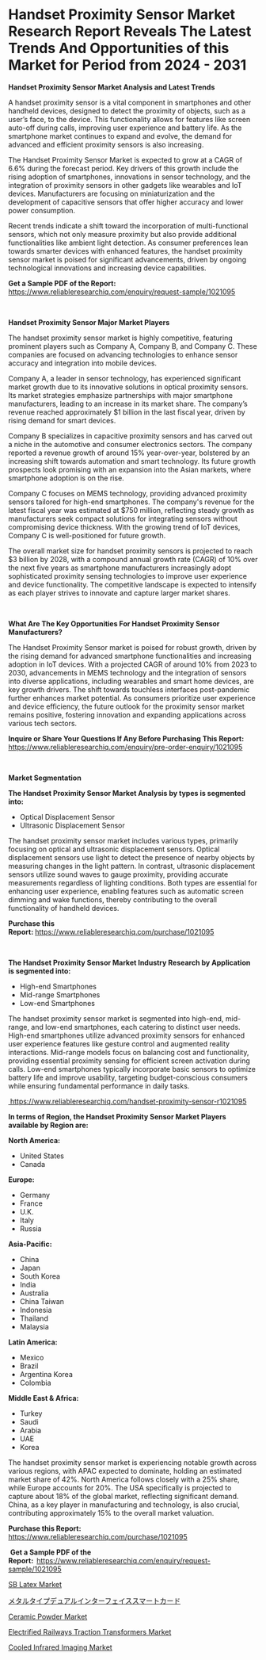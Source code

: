 <p><h1>Handset Proximity Sensor Market Research Report Reveals The Latest Trends And Opportunities of this Market for Period from 2024 - 2031</h1></p><p><strong>Handset Proximity Sensor Market Analysis and Latest Trends</strong></p>
<p><p>A handset proximity sensor is a vital component in smartphones and other handheld devices, designed to detect the proximity of objects, such as a user’s face, to the device. This functionality allows for features like screen auto-off during calls, improving user experience and battery life. As the smartphone market continues to expand and evolve, the demand for advanced and efficient proximity sensors is also increasing.</p><p>The Handset Proximity Sensor Market is expected to grow at a CAGR of 6.6% during the forecast period. Key drivers of this growth include the rising adoption of smartphones, innovations in sensor technology, and the integration of proximity sensors in other gadgets like wearables and IoT devices. Manufacturers are focusing on miniaturization and the development of capacitive sensors that offer higher accuracy and lower power consumption.</p><p>Recent trends indicate a shift toward the incorporation of multi-functional sensors, which not only measure proximity but also provide additional functionalities like ambient light detection. As consumer preferences lean towards smarter devices with enhanced features, the handset proximity sensor market is poised for significant advancements, driven by ongoing technological innovations and increasing device capabilities.</p></p>
<p><strong>Get a Sample PDF of the Report:&nbsp;</strong> <a href="https://www.reliableresearchiq.com/enquiry/request-sample/1021095">https://www.reliableresearchiq.com/enquiry/request-sample/1021095</a></p>
<p>&nbsp;</p>
<p><strong>Handset Proximity Sensor Major Market Players</strong></p>
<p><p>The handset proximity sensor market is highly competitive, featuring prominent players such as Company A, Company B, and Company C. These companies are focused on advancing technologies to enhance sensor accuracy and integration into mobile devices.</p><p>Company A, a leader in sensor technology, has experienced significant market growth due to its innovative solutions in optical proximity sensors. Its market strategies emphasize partnerships with major smartphone manufacturers, leading to an increase in its market share. The company’s revenue reached approximately $1 billion in the last fiscal year, driven by rising demand for smart devices.</p><p>Company B specializes in capacitive proximity sensors and has carved out a niche in the automotive and consumer electronics sectors. The company reported a revenue growth of around 15% year-over-year, bolstered by an increasing shift towards automation and smart technology. Its future growth prospects look promising with an expansion into the Asian markets, where smartphone adoption is on the rise.</p><p>Company C focuses on MEMS technology, providing advanced proximity sensors tailored for high-end smartphones. The company's revenue for the latest fiscal year was estimated at $750 million, reflecting steady growth as manufacturers seek compact solutions for integrating sensors without compromising device thickness. With the growing trend of IoT devices, Company C is well-positioned for future growth.</p><p>The overall market size for handset proximity sensors is projected to reach $3 billion by 2028, with a compound annual growth rate (CAGR) of 10% over the next five years as smartphone manufacturers increasingly adopt sophisticated proximity sensing technologies to improve user experience and device functionality. The competitive landscape is expected to intensify as each player strives to innovate and capture larger market shares.</p></p>
<p>&nbsp;</p>
<p><strong>What Are The Key Opportunities For Handset Proximity Sensor Manufacturers?</strong></p>
<p><p>The Handset Proximity Sensor market is poised for robust growth, driven by the rising demand for advanced smartphone functionalities and increasing adoption in IoT devices. With a projected CAGR of around 10% from 2023 to 2030, advancements in MEMS technology and the integration of sensors into diverse applications, including wearables and smart home devices, are key growth drivers. The shift towards touchless interfaces post-pandemic further enhances market potential. As consumers prioritize user experience and device efficiency, the future outlook for the proximity sensor market remains positive, fostering innovation and expanding applications across various tech sectors.</p></p>
<p><strong>Inquire or Share Your Questions If Any Before Purchasing This Report:</strong> <a href="https://www.reliableresearchiq.com/enquiry/pre-order-enquiry/1021095">https://www.reliableresearchiq.com/enquiry/pre-order-enquiry/1021095</a></p>
<p>&nbsp;</p>
<p><strong>Market Segmentation</strong></p>
<p><strong>The Handset Proximity Sensor Market Analysis by types is segmented into:</strong></p>
<p><ul><li>Optical Displacement Sensor</li><li>Ultrasonic Displacement Sensor</li></ul></p>
<p><p>The handset proximity sensor market includes various types, primarily focusing on optical and ultrasonic displacement sensors. Optical displacement sensors use light to detect the presence of nearby objects by measuring changes in the light pattern. In contrast, ultrasonic displacement sensors utilize sound waves to gauge proximity, providing accurate measurements regardless of lighting conditions. Both types are essential for enhancing user experience, enabling features such as automatic screen dimming and wake functions, thereby contributing to the overall functionality of handheld devices.</p></p>
<p><strong>Purchase this Report:&nbsp;</strong><a href="https://www.reliableresearchiq.com/purchase/1021095">https://www.reliableresearchiq.com/purchase/1021095</a></p>
<p>&nbsp;</p>
<p><strong>The Handset Proximity Sensor Market Industry Research by Application is segmented into:</strong></p>
<p><ul><li>High-end Smartphones</li><li>Mid-range Smartphones</li><li>Low-end Smartphones</li></ul></p>
<p><p>The handset proximity sensor market is segmented into high-end, mid-range, and low-end smartphones, each catering to distinct user needs. High-end smartphones utilize advanced proximity sensors for enhanced user experience features like gesture control and augmented reality interactions. Mid-range models focus on balancing cost and functionality, providing essential proximity sensing for efficient screen activation during calls. Low-end smartphones typically incorporate basic sensors to optimize battery life and improve usability, targeting budget-conscious consumers while ensuring fundamental performance in daily tasks.</p></p>
<p><a href="https://www.reliableresearchiq.com/handset-proximity-sensor-r1021095">&nbsp;https://www.reliableresearchiq.com/handset-proximity-sensor-r1021095</a></p>
<p><strong>In terms of Region, the Handset Proximity Sensor Market Players available by Region are:</strong></p>
<p>
    <p> <strong> North America: </strong>
        <ul>
            <li>United States</li>
            <li>Canada</li>
        </ul>
        </p> 
    <p> <strong> Europe: </strong>
        <ul>
            <li>Germany</li>
            <li>France</li>
            <li>U.K.</li>
            <li>Italy</li>
            <li>Russia</li>
        </ul>
        </p> 
    <p> <strong> Asia-Pacific: </strong>
        <ul>
            <li>China</li>
            <li>Japan</li>
            <li>South Korea</li>
            <li>India</li>
            <li>Australia</li>
            <li>China Taiwan</li>
            <li>Indonesia</li>
            <li>Thailand</li>
            <li>Malaysia</li>
        </ul>
        </p> 
    <p> <strong> Latin America: </strong>
        <ul>
            <li>Mexico</li>
            <li>Brazil</li>
            <li>Argentina Korea</li>
            <li>Colombia</li>
        </ul>
        </p> 
    <p> <strong> Middle East & Africa: </strong>
        <ul>
            <li>Turkey</li>
            <li>Saudi</li>
            <li>Arabia</li>
            <li>UAE</li>
            <li>Korea</li>
        </ul>
    </p>
    </p>
<p><p>The handset proximity sensor market is experiencing notable growth across various regions, with APAC expected to dominate, holding an estimated market share of 42%. North America follows closely with a 25% share, while Europe accounts for 20%. The USA specifically is projected to capture about 18% of the global market, reflecting significant demand. China, as a key player in manufacturing and technology, is also crucial, contributing approximately 15% to the overall market valuation.</p></p>
<p><strong>Purchase this Report: </strong><a href="https://www.reliableresearchiq.com/purchase/1021095">https://www.reliableresearchiq.com/purchase/1021095</a></p>
<p>&nbsp;<strong>Get a Sample PDF of the Report:&nbsp;&nbsp;</strong><a href="https://www.reliableresearchiq.com/enquiry/request-sample/1021095">https://www.reliableresearchiq.com/enquiry/request-sample/1021095</a></p>
<p><strong></strong></p>
<p><p><a href="https://issuu.com/reportprime-2/docs/sb-latex-market-size-2030.pptx_c8a573a84e9622">SB Latex Market</a></p><p><a href="https://medium.com/@durgin521/metal-type-dual-interface-smart-card-2e3f3949cb6c">メタルタイプデュアルインターフェイススマートカード</a></p><p><a href="https://issuu.com/reportprime-2/docs/ceramic-powder-market-size-2030.ppt_fdb2d5230e40c2">Ceramic Powder Market</a></p><p><a href="https://medium.com/@edwinmurray1960/the-global-electrified-railways-traction-transformers-market-is-projected-to-experience-an-annual-c3d71629ed52">Electrified Railways Traction Transformers Market</a></p><p><a href="https://medium.com/@d41j4cyran/the-market-study-covers-the-cooled-infrared-imaging-market-across-various-segments-56fe91f8becd">Cooled Infrared Imaging Market</a></p></p>